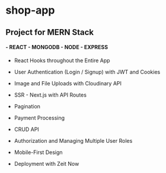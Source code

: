 # shop-app

## Project for MERN Stack

#### - REACT  - MONGODB  - NODE  - EXPRESS

- React Hooks throughout the Entire App

- User Authentication (Login / Signup) with JWT and Cookies

- Image and File Uploads with Cloudinary API

- SSR - Next.js with API Routes

- Pagination

- Payment Processing

- CRUD API

- Authorization and Managing Multiple User Roles

- Mobile-First Design

- Deployment with Zeit Now
